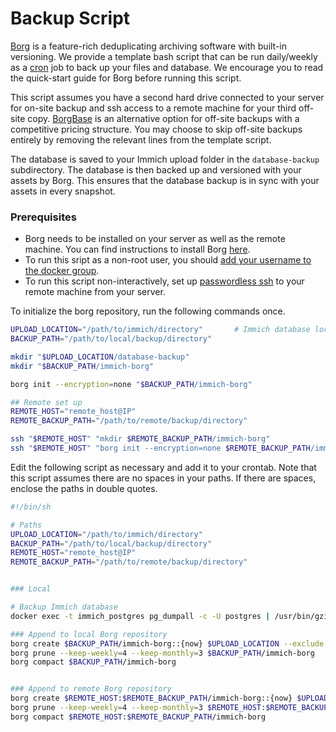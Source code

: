 # Backup Script

[Borg](https://www.borgbackup.org/) is a feature-rich deduplicating archiving software with built-in versioning. We provide a template bash script that can be run daily/weekly as a [cron](https://wiki.archlinux.org/title/cron) job to back up your files and database. We encourage you to read the quick-start guide for Borg before running this script.

This script assumes you have a second hard drive connected to your server for on-site backup and ssh access to a remote machine for your third off-site copy. [BorgBase](https://www.borgbase.com/) is an alternative option for off-site backups with a competitive pricing structure. You may choose to skip off-site backups entirely by removing the relevant lines from the template script.

The database is saved to your Immich upload folder in the `database-backup` subdirectory. The database is then backed up and versioned with your assets by Borg. This ensures that the database backup is in sync with your assets in every snapshot.

### Prerequisites

- Borg needs to be installed on your server as well as the remote machine. You can find instructions to install Borg [here](https://borgbackup.readthedocs.io/en/latest/installation.html).
- To run this sript as a non-root user, you should [add your username to the docker group](https://docs.docker.com/engine/install/linux-postinstall/).
- To run this script non-interactively, set up [passwordless ssh](https://www.redhat.com/sysadmin/passwordless-ssh) to your remote machine from your server.

To initialize the borg repository, run the following commands once.

```bash title='Borg set-up'
UPLOAD_LOCATION="/path/to/immich/directory"       # Immich database location, as set in your .env file
BACKUP_PATH="/path/to/local/backup/directory"

mkdir "$UPLOAD_LOCATION/database-backup"
mkdir "$BACKUP_PATH/immich-borg"

borg init --encryption=none "$BACKUP_PATH/immich-borg"

## Remote set up
REMOTE_HOST="remote_host@IP"
REMOTE_BACKUP_PATH="/path/to/remote/backup/directory"

ssh "$REMOTE_HOST" "mkdir $REMOTE_BACKUP_PATH/immich-borg"
ssh "$REMOTE_HOST" "borg init --encryption=none $REMOTE_BACKUP_PATH/immich-borg"
```

Edit the following script as necessary and add it to your crontab. Note that this script assumes there are no spaces in your paths. If there are spaces, enclose the paths in double quotes.

```bash title='Borg backup template'
#!/bin/sh

# Paths
UPLOAD_LOCATION="/path/to/immich/directory"
BACKUP_PATH="/path/to/local/backup/directory"
REMOTE_HOST="remote_host@IP"
REMOTE_BACKUP_PATH="/path/to/remote/backup/directory"


### Local

# Backup Immich database
docker exec -t immich_postgres pg_dumpall -c -U postgres | /usr/bin/gzip > $UPLOAD_LOCATION/database-backup/immich-database.sql.gz

### Append to local Borg repository
borg create $BACKUP_PATH/immich-borg::{now} $UPLOAD_LOCATION --exclude $UPLOAD_LOCATION/thumbs/ --exclude $UPLOAD_LOCATION/encoded-video/
borg prune --keep-weekly=4 --keep-monthly=3 $BACKUP_PATH/immich-borg
borg compact $BACKUP_PATH/immich-borg


### Append to remote Borg repository
borg create $REMOTE_HOST:$REMOTE_BACKUP_PATH/immich-borg::{now} $UPLOAD_LOCATION --exclude $UPLOAD_LOCATION/thumbs/ --exclude $UPLOAD_LOCATION/encoded-video/
borg prune --keep-weekly=4 --keep-monthly=3 $REMOTE_HOST:$REMOTE_BACKUP_PATH/immich-borg
borg compact $REMOTE_HOST:$REMOTE_BACKUP_PATH/immich-borg
```
